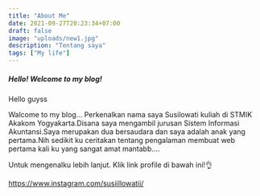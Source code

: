 ```yaml
---
title: "About Me"
date: 2021-09-27T20:23:34+07:00
draft: false
image: "uploads/new1.jpg"
description: "Tentang saya"
tags: ["My life"]
---
```


##### Hello! Welcome to my blog!

Hello guyss

Walcome to my blog...
Perkenalkan nama saya Susilowati kuliah di STMIK Akakom Yogyakarta.Disana saya mengambil jurusan Sistem Informasi Akuntansi.Saya merupakan dua bersaudara dan saya adalah
anak yang pertama.Nih sedikit ku ceritakan tentang pengalaman membuat web pertama kali ku yang sangat amat mantabb....

Untuk mengenalku lebih lanjut. Klik link profile di bawah ini!👌

<https://www.instagram.com/susiillowatii/>

